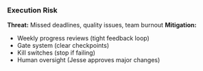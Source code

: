 ### Execution Risk

**Threat:** Missed deadlines, quality issues, team burnout
**Mitigation:**

- Weekly progress reviews (tight feedback loop)
- Gate system (clear checkpoints)
- Kill switches (stop if failing)
- Human oversight (Jesse approves major changes)
